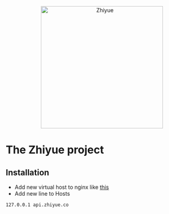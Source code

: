 <p align="center">
  <img src="https://i.loli.net/2017/11/04/59fda39c99d38.png" height="320px" alt="Zhiyue"/>
</p>

# The Zhiyue project

## Installation

+ Add new virtual host to nginx like [this](nginx.conf)
+ Add new line to Hosts

```
127.0.0.1 api.zhiyue.co
```